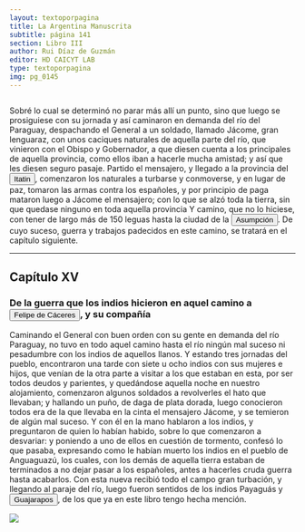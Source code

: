 ```yaml
---
layout: textoporpagina
title: La Argentina Manuscrita
subtitle: página 141
section: Libro III
author: Rui Díaz de Guzmán
editor: HD CAICYT LAB
type: textoporpagina
img: pg_0145
---
```


<div class="row">
    <div class="column">
<p>Sobré lo cual se determinó no parar más allí un punto, sino que luego se prosiguiese con su jornada y así caminaron en demanda del río del Paraguay, despachando el General a un soldado, llamado Jácome, gran lenguaraz, con unos caciques naturales de aquella parte del río, que vinieron con el Obispo y Gobernador, a que diesen cuenta a los principales de aquella provincia, como ellos iban a hacerle mucha amistad; y así que les diesen seguro pasaje. Partido el mensajero, y llegado a la provincia del <a href="https://recogito.pelagios.org/document/wzqxhk0h3vpikm/part/1/edit#d1a2ec8c-957f-48c3-9078-9363680db42b" target="_blank"><button class="balloon" data-balloon-pos="up" data-balloon-length="large" data-balloon="Itatín(Itatim en idioma portugués) o Itatí fue una región histórico geográficadel Imperio español coincidente, luego de las sangrientas invasioneslusobrasileñas con la parte sur del actual estado de Mato Grosso del Sur, queformó parte del Imperio español como un territorio perteneciente a la gobernacióndel Río de la Plata y del Paraguay hasta su división en 1617, fecha a partir dela cual quedó incluida en la gobernación del Paraguay, llamada inicialmenteGobernación del Guayrá.Los límites de laregión de Itatín eran: al este la sierra de Amambay, al oeste el río Paraguay,al sur el río Apa y al norte el río Tacuarí.Ya desde el s.XVIII gran parte del Itatín quedó en poder de Brasil (entonces el Brasilportugués) y tras la Guerra de la Triple Alianza toda la región pasó a estar bajo el dominio brasileño.">Itatin</button></a>, comenzaron los naturales a turbarse y conmoverse, y en lugar de paz, tomaron las armas contra los españoles, y por principio de paga mataron luego a Jácome el mensajero; con lo que se alzó toda la tierra, sin que quedase ninguno en toda aquella provincia Y camino, que no lo hiciese, con tener de largo más de 150 leguas hasta la ciudad de la <a href="https://recogito.pelagios.org/document/wzqxhk0h3vpikm/part/1/edit#a3b699bf-c173-402e-a392-a7ee63c2b98a" target="_blank"><button class="balloon" data-balloon-pos="up" data-balloon-length="large" data-balloon="Asunción del Paraguay.">Asumpción</button></a>. De cuyo suceso, guerra y trabajos padecidos en este camino, se tratará en el capítulo siguiente.</p><hr><h2>Capítulo XV</h2><h3>De la guerra que los indios hicieron en aquel camino a <button class="balloon" data-balloon-pos="up" data-balloon-length="large" data-balloon="Felipe de Cáceres (n. Madrid, ca. 1538) fue un conquistador, explorador y colonizador español.Se desempeñó como gobernador interino del Ríode la Plata y del Paraguay, con sede en Asunción,entre el 11 de diciembre de 1568 hasta el 14 dejulio de 1572.">Felipe de Cáceres</button>, y su compañía</h3><p>Caminando el General con buen orden con su gente en demanda del río Paraguay, no tuvo en todo aquel camino hasta el río ningún mal suceso ni pesadumbre con los indios de aquellos llanos. Y estando tres jornadas del pueblo, encontraron una tarde con siete u ocho indios con sus mujeres e hijos, que venían de la otra parte a visitar a los que estaban en esta, por ser todos deudos y parientes, y quedándose aquella noche en nuestro alojamiento, comenzaron algunos soldados a revolverles el hato que llevaban; y hallando un puño, de daga de plata dorada, luego conocieron todos era de la que llevaba en la cinta el mensajero Jácome, y se temieron de algún mal suceso. Y con él en la mano hablaron a los indios, y preguntaron de quien lo habían habido, sobre lo que comenzaron a desvariar: y poniendo a uno de ellos en cuestión de tormento, confesó lo que pasaba, expresando como le habían muerto los indios en el pueblo de Anguaguazú, los cuales, con los demás de aquella tierra estaban de terminados a no dejar pasar a los españoles, antes a hacerles cruda guerra hasta acabarlos. Con esta nueva recibió todo el campo gran turbación, y llegando al paraje del río, luego fueron sentidos de los indios <persName xml:id="recogito-fd2cbd43-0b29-4fb0-b2ce-ff2e70c0d44f" ana="tribe">Payaguás</persName> y <button class="balloon" data-balloon-pos="up" data-balloon-length="large" data-balloon="Dentro del troncoguaycurú es posible delimitar un grupo norte o guaycurú del norte, la tribu másseptentrional de la familia era la de los guachí o guasarapo de la región delalto Paraguay, a los que Azara calificaba, a fines del siglo XVIII, de &quot;íntimosy antiguos aliados&quot; de los mbayas. Schmidl y Ruy Diaz de Guzmán los ubican, enlos inicios de la conquista, al norte de los payaguas, de quienes eranenemigos, y les dan el nombre de guajarapos; siendo guachié el que les dabanlos mbayas. En época de Azara su centro estaba en el río Guachie o Miranda,afluente del este del Paraguay, y a pesar de no ser más de 60 guerrerosconservaban su belicosidad.Para mediados del siglo XIX estaban casi extinguidos.">Guajarapos</button>, de los que ya en este libro tengo hecha mención. </p></div>

<div class="column">
<a href="{{site.baseurl}}/assets/img/argentina_manuscrita/{{page.img}}.jpg"><img src="{{site.baseurl}}/assets/img/argentina_manuscrita/{{page.img}}.jpg"></a>
    </div>
</div>